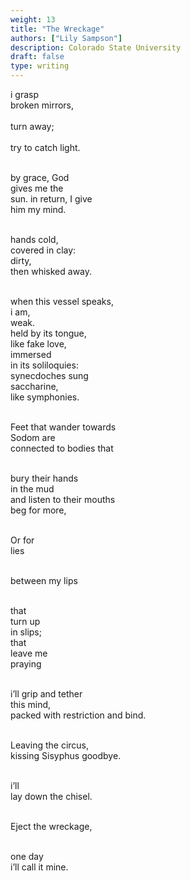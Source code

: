 ```yaml
---
weight: 13
title: "The Wreckage"
authors: ["Lily Sampson"]
description: Colorado State University 
draft: false
type: writing
---
```


<div class="d-flex justify-content-between mb-2">
<div class="p-2">

i grasp <br>
broken mirrors, <br><br> 
turn away; <br><br>
try to catch light. <br><br>

by grace, God <br>
      gives me the <br>
      sun. in return, I give <br>
      him my mind. <br><br>

hands cold,<br>
      covered in clay: <br>
      dirty, <br>
      then whisked away. <br><br>

when this vessel speaks,<br>
      i am, <br>
      weak. <br>
      held by its tongue, <br>
      like fake love, <br>
      immersed <br>
      in its soliloquies:<br>
      synecdoches sung <br>
      saccharine, <br>
      like symphonies.<br><br>

Feet that wander towards <br>
      Sodom are<br>
      connected to bodies that
<br><br>
</div>

<div class="p-2">

bury their hands <br>
in the mud <br>
and listen to their mouths <br>
beg for more, <br><br>

 Or for <br>
      lies <br><br>

between my lips <br><br>

that<br>
turn up <br>
in slips; <br>
      that<br>
       leave me<br> 
       praying<br><br>

i’ll grip and tether<br>
      this mind,<br>
      packed with restriction and bind.<br><br>

Leaving the circus, <br>
      kissing Sisyphus goodbye.<br><br> 

i’ll <br>
      lay down the chisel. <br><br>

Eject the wreckage, <br><br>
       
one day<br>
      i’ll call it mine.

</div>
</div>
